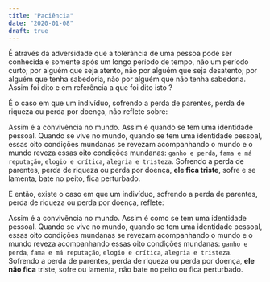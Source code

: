 ```yaml
---
title: "Paciência"
date: "2020-01-08"
draft: true
---
```


É através da adversidade que a tolerância de uma pessoa pode ser conhecida e somente após um longo período de tempo, não um período curto; por alguém que seja atento, não por alguém que seja desatento; por alguém que tenha sabedoria, não por alguém que não tenha sabedoria. Assim foi dito e em referência a que foi dito isto ?

É o caso em que um indivíduo, sofrendo a perda de parentes, perda de riqueza ou perda por doença, não reflete sobre:

Assim é a convivência no mundo. Assim é quando se tem uma identidade pessoal. Quando se vive no mundo, quando se tem uma identidade pessoal, essas oito condições mundanas se revezam acompanhando o mundo e o mundo reveza essas oito condições mundanas: `ganho e perda`, `fama e má reputação`, `elogio e crítica`, `alegria e tristeza`. Sofrendo a perda de parentes, perda de riqueza ou perda por doença, **ele fica triste**, sofre e se lamenta, bate no peito, fica perturbado.

E então, existe o caso em que um indivíduo, sofrendo a perda de parentes, perda de riqueza ou perda por doença, reflete:

Assim é a convivência no mundo. Assim é como se tem uma identidade pessoal. Quando se vive no mundo, quando se tem uma identidade pessoal, essas oito condições mundanas se revezam acompanhando o mundo e o mundo reveza acompanhando essas oito condições mundanas: `ganho e perda`, `fama e má reputação`, `elogio e crítica`, `alegria e tristeza`. Sofrendo a perda de parentes, perda de riqueza ou perda por doença, **ele não fica** triste, sofre ou lamenta, não bate no peito ou fica perturbado.
